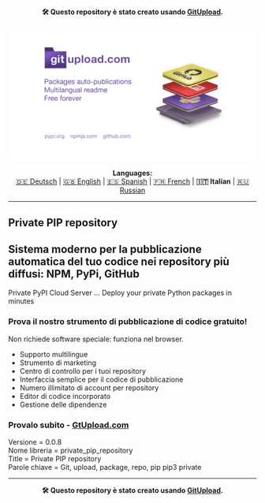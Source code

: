 <p align="center"><b>🛠️ Questo repository è stato creato usando <a href="https://gitupload.com">GitUpload</a>.</b></p>
<p align="center"><a href="https://gitupload.com"><img src="https://github.com/markolofsen/private_pip_repository//blob/master/.banners/banner_it.jpg?raw=1" /></a></p>
<p align="center"><b>Languages:</b><br /><a href="https://github.com/markolofsen/private_pip_repository/blob/master/README_de.md">🇩🇪 Deutsch</a> | <a href="https://github.com/markolofsen/private_pip_repository/blob/master/README.md">🇬🇧 English</a> | <a href="https://github.com/markolofsen/private_pip_repository/blob/master/README_es.md">🇪🇸 Spanish</a> | <a href="https://github.com/markolofsen/private_pip_repository/blob/master/README_fr.md">🇫🇷 French</a> | <b>🇮🇹 Italian</b> | <a href="https://github.com/markolofsen/private_pip_repository/blob/master/README_ru.md">🇷🇺 Russian</a></p>

---

## Private PIP repository
## Sistema moderno per la pubblicazione automatica del tuo codice nei repository più diffusi: NPM, PyPi, GitHub

Private PyPI Cloud Server ... Deploy your private Python packages in minutes

### Prova il nostro strumento di pubblicazione di codice gratuito!

Non richiede software speciale: funziona nel browser.

* Supporto multilingue
* Strumento di marketing
* Centro di controllo per i tuoi repository
* Interfaccia semplice per il codice di pubblicazione
* Numero illimitato di account per repository
* Editor di codice incorporato
* Gestione delle dipendenze

### Provalo subito - <a href="https://gitupload.com">GtUpload.com</a>

Versione = 0.0.8 <br />
Nome libreria = private_pip_repository <br />
Title = Private PIP repository <br />
Parole chiave = Git,  upload,  package,  repo, pip pip3 private <br />

---

<p align="center"><b>🛠️ Questo repository è stato creato usando <a href="https://gitupload.com">GitUpload</a>.</b></p>